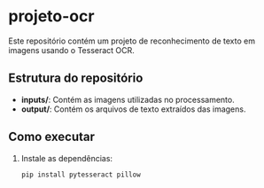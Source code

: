 # projeto-ocr

Este repositório contém um projeto de reconhecimento de texto em imagens usando o Tesseract OCR.

## Estrutura do repositório
- **inputs/**: Contém as imagens utilizadas no processamento.
- **output/**: Contém os arquivos de texto extraídos das imagens.

## Como executar
1. Instale as dependências:
   ```bash
   pip install pytesseract pillow
